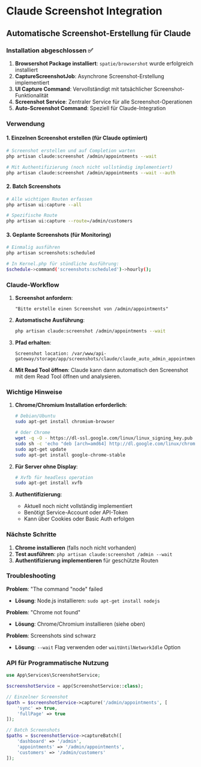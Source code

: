 # Claude Screenshot Integration

## Automatische Screenshot-Erstellung für Claude

### Installation abgeschlossen ✅

1. **Browsershot Package installiert**: `spatie/browsershot` wurde erfolgreich installiert
2. **CaptureScreenshotJob**: Asynchrone Screenshot-Erstellung implementiert
3. **UI Capture Command**: Vervollständigt mit tatsächlicher Screenshot-Funktionalität
4. **Screenshot Service**: Zentraler Service für alle Screenshot-Operationen
5. **Auto-Screenshot Command**: Speziell für Claude-Integration

### Verwendung

#### 1. Einzelnen Screenshot erstellen (für Claude optimiert)
```bash
# Screenshot erstellen und auf Completion warten
php artisan claude:screenshot /admin/appointments --wait

# Mit Authentifizierung (noch nicht vollständig implementiert)
php artisan claude:screenshot /admin/appointments --wait --auth
```

#### 2. Batch Screenshots
```bash
# Alle wichtigen Routen erfassen
php artisan ui:capture --all

# Spezifische Route
php artisan ui:capture --route=/admin/customers
```

#### 3. Geplante Screenshots (für Monitoring)
```bash
# Einmalig ausführen
php artisan screenshots:scheduled

# In Kernel.php für stündliche Ausführung:
$schedule->command('screenshots:scheduled')->hourly();
```

### Claude-Workflow

1. **Screenshot anfordern**:
   ```
   "Bitte erstelle einen Screenshot von /admin/appointments"
   ```

2. **Automatische Ausführung**:
   ```bash
   php artisan claude:screenshot /admin/appointments --wait
   ```

3. **Pfad erhalten**:
   ```
   Screenshot location: /var/www/api-gateway/storage/app/screenshots/claude/claude_auto_admin_appointments_20250622_143022.png
   ```

4. **Mit Read Tool öffnen**:
   Claude kann dann automatisch den Screenshot mit dem Read Tool öffnen und analysieren.

### Wichtige Hinweise

1. **Chrome/Chromium Installation erforderlich**:
   ```bash
   # Debian/Ubuntu
   sudo apt-get install chromium-browser
   
   # Oder Chrome
   wget -q -O - https://dl-ssl.google.com/linux/linux_signing_key.pub | sudo apt-key add -
   sudo sh -c 'echo "deb [arch=amd64] http://dl.google.com/linux/chrome/deb/ stable main" >> /etc/apt/sources.list.d/google.list'
   sudo apt-get update
   sudo apt-get install google-chrome-stable
   ```

2. **Für Server ohne Display**:
   ```bash
   # Xvfb für headless operation
   sudo apt-get install xvfb
   ```

3. **Authentifizierung**:
   - Aktuell noch nicht vollständig implementiert
   - Benötigt Service-Account oder API-Token
   - Kann über Cookies oder Basic Auth erfolgen

### Nächste Schritte

1. **Chrome installieren** (falls noch nicht vorhanden)
2. **Test ausführen**: `php artisan claude:screenshot /admin --wait`
3. **Authentifizierung implementieren** für geschützte Routen

### Troubleshooting

**Problem**: "The command "node" failed
- **Lösung**: Node.js installieren: `sudo apt-get install nodejs`

**Problem**: "Chrome not found"
- **Lösung**: Chrome/Chromium installieren (siehe oben)

**Problem**: Screenshots sind schwarz
- **Lösung**: `--wait` Flag verwenden oder `waitUntilNetworkIdle` Option

### API für Programmatische Nutzung

```php
use App\Services\ScreenshotService;

$screenshotService = app(ScreenshotService::class);

// Einzelner Screenshot
$path = $screenshotService->capture('/admin/appointments', [
    'sync' => true,
    'fullPage' => true
]);

// Batch Screenshots
$paths = $screenshotService->captureBatch([
    'dashboard' => '/admin',
    'appointments' => '/admin/appointments',
    'customers' => '/admin/customers'
]);
```